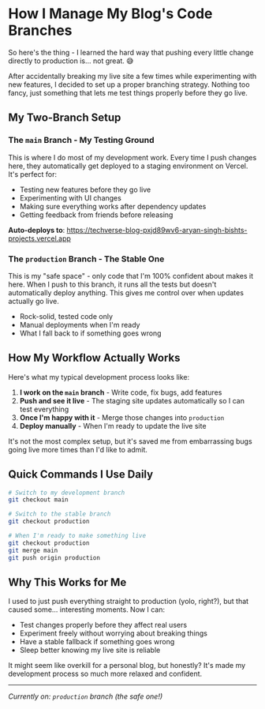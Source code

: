 # How I Manage My Blog's Code Branches

So here's the thing - I learned the hard way that pushing every little change directly to production is... not great. 😅 

After accidentally breaking my live site a few times while experimenting with new features, I decided to set up a proper branching strategy. Nothing too fancy, just something that lets me test things properly before they go live.

## My Two-Branch Setup

### The `main` Branch - My Testing Ground
This is where I do most of my development work. Every time I push changes here, they automatically get deployed to a staging environment on Vercel. It's perfect for:
- Testing new features before they go live
- Experimenting with UI changes
- Making sure everything works after dependency updates
- Getting feedback from friends before releasing

**Auto-deploys to**: https://techverse-blog-pxjd89wv6-aryan-singh-bishts-projects.vercel.app

### The `production` Branch - The Stable One
This is my "safe space" - only code that I'm 100% confident about makes it here. When I push to this branch, it runs all the tests but doesn't automatically deploy anything. This gives me control over when updates actually go live.
- Rock-solid, tested code only
- Manual deployments when I'm ready
- What I fall back to if something goes wrong

## How My Workflow Actually Works

Here's what my typical development process looks like:

1. **I work on the `main` branch** - Write code, fix bugs, add features
2. **Push and see it live** - The staging site updates automatically so I can test everything
3. **Once I'm happy with it** - Merge those changes into `production`
4. **Deploy manually** - When I'm ready to update the live site

It's not the most complex setup, but it's saved me from embarrassing bugs going live more times than I'd like to admit.

## Quick Commands I Use Daily

```bash
# Switch to my development branch
git checkout main

# Switch to the stable branch  
git checkout production

# When I'm ready to make something live
git checkout production
git merge main
git push origin production
```

## Why This Works for Me

I used to just push everything straight to production (yolo, right?), but that caused some... interesting moments. Now I can:
- Test changes properly before they affect real users
- Experiment freely without worrying about breaking things
- Have a stable fallback if something goes wrong
- Sleep better knowing my live site is reliable

It might seem like overkill for a personal blog, but honestly? It's made my development process so much more relaxed and confident.

---
*Currently on: `production` branch (the safe one!)*